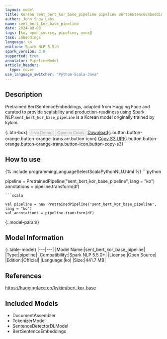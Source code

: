 ```yaml
---
layout: model
title: Korean sent_bert_kor_base_pipeline pipeline BertSentenceEmbeddings from kykim
author: John Snow Labs
name: sent_bert_kor_base_pipeline
date: 2024-09-03
tags: [ko, open_source, pipeline, onnx]
task: Embeddings
language: ko
edition: Spark NLP 5.5.0
spark_version: 3.0
supported: true
annotator: PipelineModel
article_header:
  type: cover
use_language_switcher: "Python-Scala-Java"
---
```


## Description

Pretrained BertSentenceEmbeddings, adapted from Hugging Face and curated to provide scalability and production-readiness using Spark NLP.`sent_bert_kor_base_pipeline` is a Korean model originally trained by kykim.

{:.btn-box}
<button class="button button-orange" disabled>Live Demo</button>
<button class="button button-orange" disabled>Open in Colab</button>
[Download](https://s3.amazonaws.com/auxdata.johnsnowlabs.com/public/models/sent_bert_kor_base_pipeline_ko_5.5.0_3.0_1725355208416.zip){:.button.button-orange.button-orange-trans.arr.button-icon}
[Copy S3 URI](s3://auxdata.johnsnowlabs.com/public/models/sent_bert_kor_base_pipeline_ko_5.5.0_3.0_1725355208416.zip){:.button.button-orange.button-orange-trans.button-icon.button-copy-s3}

## How to use



<div class="tabs-box" markdown="1">
{% include programmingLanguageSelectScalaPythonNLU.html %}
```python

pipeline = PretrainedPipeline("sent_bert_kor_base_pipeline", lang = "ko")
annotations =  pipeline.transform(df)   

```
```scala

val pipeline = new PretrainedPipeline("sent_bert_kor_base_pipeline", lang = "ko")
val annotations = pipeline.transform(df)

```
</div>

{:.model-param}
## Model Information

{:.table-model}
|---|---|
|Model Name:|sent_bert_kor_base_pipeline|
|Type:|pipeline|
|Compatibility:|Spark NLP 5.5.0+|
|License:|Open Source|
|Edition:|Official|
|Language:|ko|
|Size:|441.7 MB|

## References

https://huggingface.co/kykim/bert-kor-base

## Included Models

- DocumentAssembler
- TokenizerModel
- SentenceDetectorDLModel
- BertSentenceEmbeddings